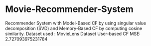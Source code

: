 # Movie-Recommender-System
Recommender System with Model-Based CF by using singular value decomposition (SVD) and Memory-Based CF by computing cosine similarity. Dataset used : MovieLens Dataset User-based CF MSE: 2.727093975231784
